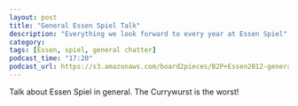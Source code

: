 ```yaml
---
layout: post
title: "General Essen Spiel Talk"
description: "Everything we look forward to every year at Essen Spiel"
category:
tags: [Essen, spiel, general chatter]
podcast_time: "17:20"
podcast_url: https://s3.amazonaws.com/board2pieces/B2P+Essen2012-general.mp3
---
```


Talk about Essen Spiel in general. The Currywurst is the worst!

